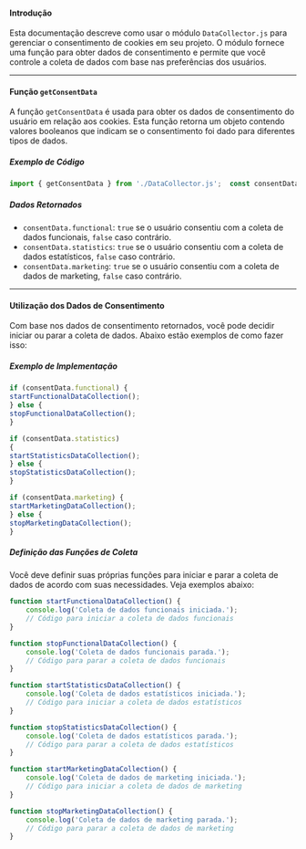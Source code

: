 #### Introdução

Esta documentação descreve como usar o módulo `DataCollector.js` para gerenciar o consentimento de cookies em seu projeto. O módulo fornece uma função para obter dados de consentimento e permite que você controle a coleta de dados com base nas preferências dos usuários.

---

#### Função `getConsentData`

A função `getConsentData` é usada para obter os dados de consentimento do usuário em relação aos cookies. Esta função retorna um objeto contendo valores booleanos que indicam se o consentimento foi dado para diferentes tipos de dados.

##### Exemplo de Código


```js
import { getConsentData } from './DataCollector.js';  const consentData = getConsentData();`
```
##### Dados Retornados

- `consentData.functional`: `true` se o usuário consentiu com a coleta de dados funcionais, `false` caso contrário.
- `consentData.statistics`: `true` se o usuário consentiu com a coleta de dados estatísticos, `false` caso contrário.
- `consentData.marketing`: `true` se o usuário consentiu com a coleta de dados de marketing, `false` caso contrário.

---

#### Utilização dos Dados de Consentimento

Com base nos dados de consentimento retornados, você pode decidir iniciar ou parar a coleta de dados. Abaixo estão exemplos de como fazer isso:

##### Exemplo de Implementação
```js
if (consentData.functional) {     
startFunctionalDataCollection(); 
} else {     
stopFunctionalDataCollection(); 
}  

if (consentData.statistics) 
{    
startStatisticsDataCollection(); 
} else {     
stopStatisticsDataCollection(); 
}  

if (consentData.marketing) {   
startMarketingDataCollection(); 
} else {    
stopMarketingDataCollection(); 
}
```


##### Definição das Funções de Coleta

Você deve definir suas próprias funções para iniciar e parar a coleta de dados de acordo com suas necessidades. Veja exemplos abaixo:

```js
function startFunctionalDataCollection() {
    console.log('Coleta de dados funcionais iniciada.');
    // Código para iniciar a coleta de dados funcionais
}

function stopFunctionalDataCollection() {
    console.log('Coleta de dados funcionais parada.');
    // Código para parar a coleta de dados funcionais
}

function startStatisticsDataCollection() {
    console.log('Coleta de dados estatísticos iniciada.');
    // Código para iniciar a coleta de dados estatísticos
}

function stopStatisticsDataCollection() {
    console.log('Coleta de dados estatísticos parada.');
    // Código para parar a coleta de dados estatísticos
}

function startMarketingDataCollection() {
    console.log('Coleta de dados de marketing iniciada.');
    // Código para iniciar a coleta de dados de marketing
}

function stopMarketingDataCollection() {
    console.log('Coleta de dados de marketing parada.');
    // Código para parar a coleta de dados de marketing
}
```
